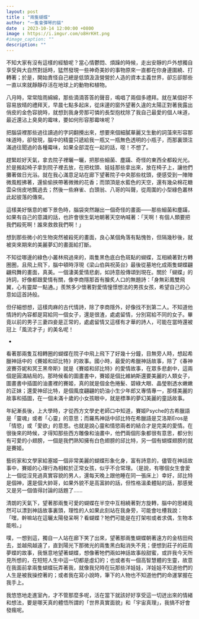 ```yaml
---
layout: post
title : "兩隻蝴蝶"
author: "一隻會彈琴的貓"
date  : 2023-10-14 12:00:00 +0800
image : https://i.imgur.com/o8HrKHt.png
#image_caption: ""
description: ""
---
```


不知大家有沒有這樣的經驗呢？當心情鬱悶、煩躁的時候，走出安靜的戶外想獨自享受與大自然對話時，猛然發現一些神奇美妙的事物原來一直都在你身邊圍繞、打轉著；於是，開始責怪自己總是低頭汲汲營營於人造的資本主義世界，卻忘卻那些一直以來就靜靜存活在地球上的動物和植物。

<!--more-->

八月時，常常陰雨綿綿，那些滴滴答答的聲音，鳴唱了兩個多禮拜。就在某個好不容易放晴的禮拜天，早晨七點多起床，從床邊的窗外望著久違的太陽正對著我露出俏皮的金色容貌時，就想到我身旁那可憐的長型抱枕除了我自己最愛的個人味道，最近還沾上臭臭的霉味，要如何形容那霉味呢？

把腦袋裡那些過往讀過的字詞翻攪出來，想要來個細膩華麗又生動的詞藻來形容那味道時，卻發現，腦中的精靈只遞給我一瓶又一瓶無色透明的小瓶子，而那裏頭注滿過往聞過的各種霉味，如果全部混在一起的話，噁！不想了。

趕緊趁好天氣，拿去院子裡曬一曬，把那些細菌、塵蹣、奇怪的東西全都殺光光。於是搬起椅子拿到院子裡去放，在把枕頭、娃娃那些拿出來，放在椅子上，讓他們攤著做日光浴。就在我心滿意足站在廊下望著院子中央那些枕頭，便感受到一陣陣微風輕拂著，還偷偷挾帶著微微的花香；而頭頂是水藍色的天空，還有幾朵棉花糖雲朵俏皮地飄過去；然後一些麻雀、白頭翁、八哥的叫聲，從周圍的小型綠色叢林此起彼落的傳來。

這樣美好愜意的鄉下景色時，腦袋突然蹦出一個奇怪的畫面——那些細菌和塵蹣，如果有自己的意識的話，也許會很生氣地朝著天空吶喊著：「天啊！有個人類要把我們殺死啊！誰來救救我們啊！」

想到那些微小的生物突然被殺死的畫面，良心某個角落有點愧咎，但隔幾秒後，就被突來期來的美麗夢幻的畫面給打斷。

不知從哪邊的綠色小叢林飛過來的，兩隻黑色底白色斑點的蝴蝶，互相繞著對方轉圈圈，且飛上飛下，腦中頓時浮現《梁山伯與祝英台》最後從墓地化成兩隻蝴蝶翩翩飛舞的畫面，真美。一個淒美愛情悲劇，如詩意般傳頌到現在。關於「蝴蝶」的詩詞，好像都跟愛情有關，像李商隱那首有膾炙人口的無題詩：「身無彩鳳雙飛翼，心有靈犀一點通。」羨煞多少懷著對愛情憧憬想法的男孩女孩，希望自己的心意如這首詩般。

但仔細想想，這樣肉麻的古代情詩，除了李商隱外，好像找不到第二人。不知道他情詩的內容都是寫給同一個女子，還是很渣，處處留情，分別寫給不同的女子。畢竟以前的男子三妻四妾是正常的，處處留情又這樣有才華的詩人，可能在當時還被冠上「風流才子」的美名呢！

-

看著那兩隻互相轉圈的蝴蝶在院子中飛上飛下了好幾十分鐘，目無旁人時，想起希臘神話中的《賽姬和邱比特》的故事。國小時，最愛的希臘神話故事，除了《春神波賽芬妮和冥王黑帝斯》就是《賽姬和邱比特》的愛情故事，在眾多悲劇中，這兩個是圓滿結局的。那時候看的圖畫書中，賽姬是個比維納斯還要美麗的人類女子，圖畫書中插圖的油畫裡的賽姬，真的就是個金色捲髮、碧綠大眼、晶瑩剔透水嫩嫩的正妹；還愛神邱比特，是個風度翩翩的奶油小生少年郎又專情專一，那樣美麗的故事和插圖，在一個未滿十歲的小女孩眼中，就是標準的夢幻美麗的童話故事。

年紀漸長後，上大學時，才從西方文學史老師口中知道，賽姬Psyche的古希臘語是「靈魂」或者「心靈」的意思；而羅馬神話中邱比特在希臘語是艾洛斯Eros是「情慾」或「愛欲」的意思。也就是說心靈和情慾兩者的結合才是完美的愛情。在很後來的時候，才得知那些西方雕像和油畫中，他們兩個形象都很有意思，都分別有可愛的小翅膀，一個是我們熟知擁有白色翅膀的邱比特，另一個有蝴蝶翅膀的就是賽姬。

藝術家和文學家給塞姬一個非常美麗的蝴蝶形象化身，富有詩意的，儘管在神話故事中，賽姬的心理行為相較於正常女孩，似乎不合常理。（是說，有哪個女生會愛上一個從沒見過真實容貌的男人，還每天晚上跟他睡在同一張床上）幸好，邱比特是個神，還是個大帥哥，如果外貌不是高富帥的話，但性格溫柔體貼的話，那感覺又是另一個值得討論的話題了……

清朗的天氣下，望著那兩隻可愛的蝴蝶在半空中互相繞著對方旋轉，腦中的思緒竟然可以漂到神話故事裏頭，理性的人如果此刻站在我身旁，可能會吐槽我說：「嘿，幹嘛站在這曬太陽發呆啊？看蝴蝶？牠們可能是在打架啦或者求偶，生物本能啦。」

噗，一想到這，獨自一人站在廊下笑了出來，望著那兩隻蝴蝶朝著遠方的金桔田飛去，並越飛越遠了，直到陽光下那微光的兩隻黑白點消失不見；便想到莊子的莊周夢蝶的故事，我愜意地望著蝴蝶，想像著牠們兩如神話故事般甜蜜，或許我今天所見所想的，在短短人生中這一切都是虛幻的；也或者有一個高智慧體的生靈，故意在我面前拿兩隻蝴蝶玩弄著我，就像我兒時在玩那些洋娃娃，洋娃娃不知道他們的人生是被我操控著的；或者我在寫小說時，筆下的人物也不知道他們的命運掌握在我手上。

我悠悠地走進室內，才不管那麼多呢，活在當下就該好好享受這一切迸出來的情緒和想法，要是哪天真的體悟所謂的「世界真實面貌」和「宇宙真理」，我搞不好會發瘋呢。

<!--END-->